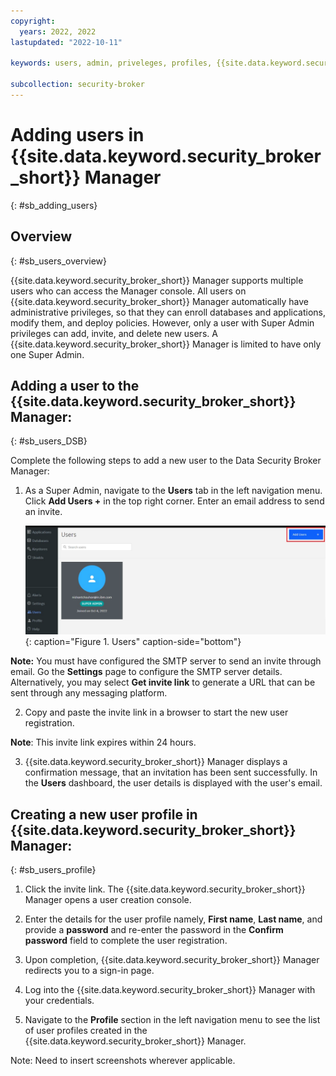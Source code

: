 ```yaml
---
copyright:
  years: 2022, 2022
lastupdated: "2022-10-11"

keywords: users, admin, priveleges, profiles, {{site.data.keyword.security_broker_short}} Manager, SMTP

subcollection: security-broker
---
```


# Adding users in {{site.data.keyword.security_broker_short}} Manager
{: #sb_adding_users}

## Overview
{: #sb_users_overview}

{{site.data.keyword.security_broker_short}} Manager supports multiple users who can access the
Manager console. All users on {{site.data.keyword.security_broker_short}} Manager automatically
have administrative privileges, so that they can enroll databases and
applications, modify them, and deploy policies. However, only a user
with Super Admin privileges can add, invite, and delete new users. A
{{site.data.keyword.security_broker_short}} Manager is limited to have only one Super Admin.

## Adding a user to the {{site.data.keyword.security_broker_short}} Manager:
{: #sb_users_DSB}

Complete the following steps to add a new user to the Data Security
Broker Manager:

1.  As a Super Admin, navigate to the **Users** tab in the left
    navigation menu. Click **Add Users +** in the top right corner. Enter an
    email address to send an invite.

    ![Users](../images/add_user.svg){: caption="Figure 1. Users" caption-side="bottom"}

 **Note:** You must have configured the SMTP server to send an invite
 through email. Go the **Settings** page to configure the SMTP server
 details. Alternatively, you may select **Get invite link** to generate
 a URL that can be sent through any messaging platform.

2.  Copy and paste the invite link in a browser to start the new user
    registration.

**Note**: This invite link expires within 24 hours.

3.  {{site.data.keyword.security_broker_short}} Manager displays a confirmation message, that
    an invitation has been sent successfully. In the **Users**
    dashboard, the user details is displayed with the user's email.

## Creating a new user profile in {{site.data.keyword.security_broker_short}} Manager:
{: #sb_users_profile}

1.  Click the invite link. The {{site.data.keyword.security_broker_short}} Manager opens a user
    creation console.

2.  Enter the details for the user profile namely, **First name**,
    **Last name**, and provide a **password** and re-enter the password
    in the **Confirm password** field to complete the user registration.

3.  Upon completion, {{site.data.keyword.security_broker_short}} Manager redirects you to a
    sign-in page.

4.  Log into the {{site.data.keyword.security_broker_short}} Manager with your credentials.

5.  Navigate to the **Profile** section in the left navigation menu
    to see the list of user profiles created in the {{site.data.keyword.security_broker_short}}
    Manager.

Note: Need to insert screenshots wherever applicable.
